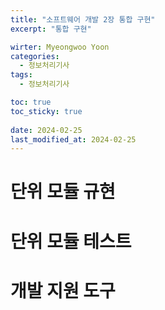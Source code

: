```yaml
---
title: "소프트웨어 개발 2장 통합 구현"
excerpt: "통합 구현"

wirter: Myeongwoo Yoon
categories:
  - 정보처리기사
tags:
  - 정보처리기사

toc: true
toc_sticky: true
 
date: 2024-02-25
last_modified_at: 2024-02-25
---
```


단위 모듈 규현
======

단위 모듈 테스트
======

개발 지원 도구
======